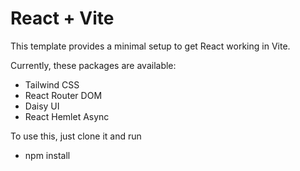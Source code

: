 # React + Vite

This template provides a minimal setup to get React working in Vite.

Currently, these packages are available:

- Tailwind CSS
- React Router DOM
- Daisy UI
- React Hemlet Async

To use this, just clone it and run

- npm install 